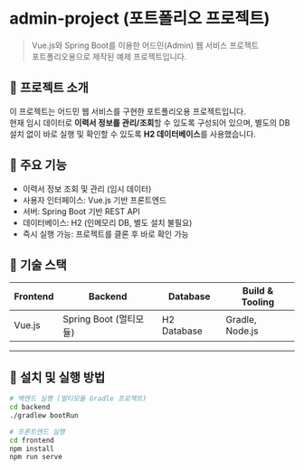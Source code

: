 # admin-project (포트폴리오 프로젝트)

> Vue.js와 Spring Boot를 이용한 어드민(Admin) 웹 서비스 프로젝트  
> 포트폴리오용으로 제작된 예제 프로젝트입니다.

## 🔹 프로젝트 소개
이 프로젝트는 어드민 웹 서비스를 구현한 포트폴리오용 프로젝트입니다.  
현재 임시 데이터로 **이력서 정보를 관리/조회**할 수 있도록 구성되어 있으며, 별도의 DB 설치 없이 바로 실행 및 확인할 수 있도록 **H2 데이터베이스**를 사용했습니다.

## 🔹 주요 기능
- 이력서 정보 조회 및 관리 (임시 데이터)
- 사용자 인터페이스: Vue.js 기반 프론트엔드
- 서버: Spring Boot 기반 REST API
- 데이터베이스: H2 (인메모리 DB, 별도 설치 불필요)
- 즉시 실행 가능: 프로젝트를 클론 후 바로 확인 가능

## 🔹 기술 스택
| Frontend | Backend | Database | Build & Tooling |
|----------|---------|---------|----------------|
| Vue.js | Spring Boot (멀티모듈) | H2 Database | Gradle, Node.js |

---

## 🔹 설치 및 실행 방법
```bash
# 백엔드 실행 (멀티모듈 Gradle 프로젝트)
cd backend
./gradlew bootRun

# 프론트엔드 실행
cd frontend
npm install
npm run serve
